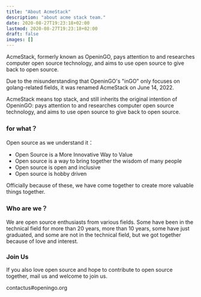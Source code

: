 ```yaml
---
title: "About AcmeStack"
description: "about acme stack team."
date: 2020-08-27T19:23:18+02:00
lastmod: 2020-08-27T19:23:18+02:00
draft: false
images: []
---
```


AcmeStack, formerly known as OpeninGO, pays attention to and researches computer open source technology, and aims to use open source to give back to open source.

Due to the misunderstanding that OpeninGO's "inGO" only focuses on golang-related fields, it was renamed AcmeStack on June 14, 2022.

AcmeStack means top stack, and still inherits the original intention of OpeninGO: pays attention to and researches computer open source technology, and aims to use open source to give back to open source.

### for what？

Open source as we understand it：

- Open Source is a More Innovative Way to Value
- Open source is a way to bring together the wisdom of many people
- Open source is open and inclusive
- Open source is hobby driven

Officially because of these, we have come together to create more valuable things together.

### Who are we？

We are open source enthusiasts from various fields. Some have been in the technical field for more than 20 years, more than 10 years, some have just graduated, and some are not in the technical field, but we got together because of love and interest.

### Join Us

If you also love open source and hope to contribute to open source together, mail us and welcome to join us.

contactus#openingo.org
